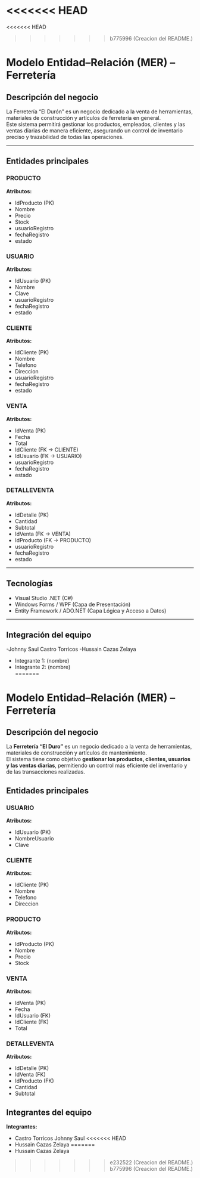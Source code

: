 <<<<<<< HEAD
=======
<<<<<<< HEAD
>>>>>>> b775996 (Creacion del README.)
# Modelo Entidad–Relación (MER) – Ferretería 

## Descripción del negocio
La Ferretería “El Durón” es un negocio dedicado a la venta de herramientas, materiales de construcción y artículos de ferretería en general.  
Este sistema permitirá gestionar los productos, empleados, clientes y las ventas diarias de manera eficiente, asegurando un control de inventario preciso y trazabilidad de todas las operaciones.

---

## Entidades principales

### PRODUCTO
**Atributos:**
- IdProducto (PK)  
- Nombre  
- Precio  
- Stock  
- usuarioRegistro  
- fechaRegistro  
- estado  

### USUARIO
**Atributos:**
- IdUsuario (PK)  
- Nombre  
- Clave  
- usuarioRegistro  
- fechaRegistro  
- estado  

### CLIENTE
**Atributos:**
- IdCliente (PK)  
- Nombre  
- Telefono  
- Direccion  
- usuarioRegistro  
- fechaRegistro  
- estado  

### VENTA
**Atributos:**
- IdVenta (PK)  
- Fecha  
- Total  
- IdCliente (FK → CLIENTE)  
- IdUsuario (FK → USUARIO)  
- usuarioRegistro  
- fechaRegistro  
- estado  

### DETALLEVENTA
**Atributos:**
- IdDetalle (PK)  
- Cantidad  
- Subtotal  
- IdVenta (FK → VENTA)  
- IdProducto (FK → PRODUCTO)  
- usuarioRegistro  
- fechaRegistro  
- estado  

---

## Tecnologías
- Visual Studio .NET (C#)  
- Windows Forms / WPF (Capa de Presentación)  
- Entity Framework / ADO.NET (Capa Lógica y Acceso a Datos)

---

## Integración del equipo
-Johnny Saul Castro Torricos
-Hussain Cazas Zelaya
- Integrante 1: (nombre)  
- Integrante 2: (nombre)  
=======
# Modelo Entidad–Relación (MER) – Ferretería

## Descripción del negocio
La **Ferretería “El Duro”** es un negocio dedicado a la venta de herramientas, materiales de construcción y artículos de mantenimiento.  
El sistema tiene como objetivo **gestionar los productos, clientes, usuarios y las ventas diarias**, permitiendo un control más eficiente del inventario y de las transacciones realizadas.

## Entidades principales

### USUARIO
**Atributos:**
- IdUsuario (PK)
- NombreUsuario
- Clave

### CLIENTE
**Atributos:**
- IdCliente (PK)
- Nombre
- Telefono
- Direccion

### PRODUCTO
**Atributos:**
- IdProducto (PK)
- Nombre
- Precio
- Stock

### VENTA
**Atributos:**
- IdVenta (PK)
- Fecha
- IdUsuario (FK)
- IdCliente (FK)
- Total

### DETALLEVENTA
**Atributos:**
- IdDetalle (PK)
- IdVenta (FK)
- IdProducto (FK)
- Cantidad
- Subtotal

## Integrantes del equipo
**Integrantes:**
- Castro Torricos Johnny Saul
<<<<<<< HEAD
- Hussain Cazas Zelaya 
=======
- Hussain Cazas Zelaya  
>>>>>>> e232522 (Creacion del README.)
>>>>>>> b775996 (Creacion del README.)
